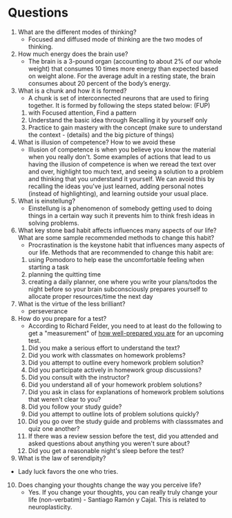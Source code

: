 # Questions

1. What are the different modes of thinking?
    - Focused and diffused mode of thinking are the two modes of thinking.
2. How much energy does the brain use?
    - The brain is a 3-pound organ (accounting to about 2% of our whole weight) that consumes 10 times more energy than expected based on weight alone. For the average adult in a resting state, the brain consumes about 20 percent of the body’s energy. 
3. What is a chunk and how it is formed? 
    - A chunk is set of interconnected neurons that are used to firing together. It is formed by following the steps stated below: (FUP)
    1. with Focused attention, Find a pattern
    2. Understand the basic idea through Recalling it by yourself only
    3. Practice to gain mastery with the concept (make sure to understand the context - (details) and the big picture of things)
4. What is illusion of competence? How to we avoid these
    - Illusion of competence is when you believe you know the material when you really don't. Some examples of actions that lead to us having the illusion of competence is when we reread the text over and over, highlight too much text, and seeing a solution to a problem and thinking that you understand it yourself. We can avoid this by recalling the ideas you've just learned, adding personal notes (instead of highlighting), and learning outside your usual place. 
5. What is einstellung?
    - Einstellung is a phenomenon of somebody getting used to doing things in a certain way such it prevents him to think fresh ideas in solving problems.
6. What key stone bad habit affects influences many aspects of our life? What are some sample recommended methods to change this habit?
    - Procrastination is the keystone habit that influences many aspects of our life. Methods that are recommended to change this habit are:
    1) using Pomodoro to help ease the uncomfortable feeling when starting a task
    2) planning the quitting time
    3) creating a daily planner, one where you write your plans/todos the night before so your brain subconsciously prepares yourself to allocate proper resources/time the next day
7. What is the virtue of the less brilliant?
    - perseverance
8. How do you prepare for a test? 
    - According to Richard Felder, you need to at least do the following to get a "measurement" of [how well-prepared you are](https://barbaraoakley.com/wp-content/uploads/2018/02/Test-preparation-checklist-1.pdf) for an upcoming test.
    1. Did you make a serious effort to understand the text?
    2. Did you work with classmates on homework problems?
    3. Did you attempt to outline every homework problem solution?
    4. Did you participate actively in homework group discussions?
    5. Did you consult with the instructor?
    6. Did you understand all of your homework problem solutions?
    7. Did you ask in class for explanations of homework problem solutions that weren't clear to you?
    8. Did you follow your study guide?
    9. Did you attempt to outline lots of problem solutions quickly?
    10. Did you go over the study guide and problems with classsmates and quiz one another?
    11. If there was a review session before the test, did you attended and asked questions about anything you weren't sure about?
    12. Did you get a reasonable night's sleep before the test?
9. What is the law of serendipity?
  - Lady luck favors the one who tries.
10. Does changing your thoughts change the way you perceive life?
    - Yes.  If you change your thoughts, you can really truly change your life (non-verbatim) - Santiago Ramón y Cajal. This is related to neuroplasticity.
